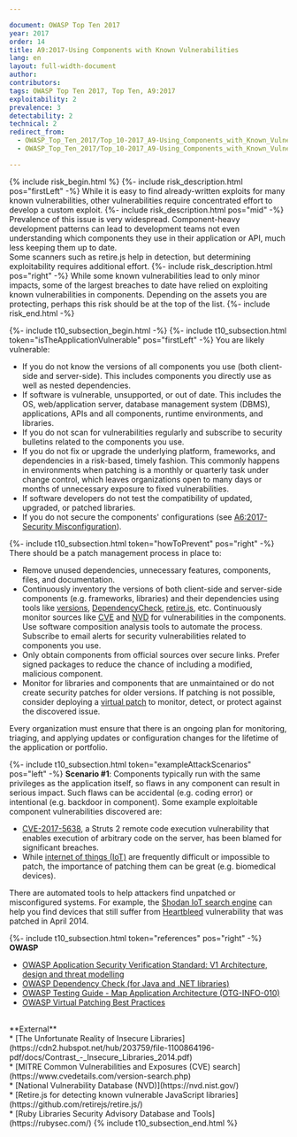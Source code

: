 ```yaml
---

document: OWASP Top Ten 2017
year: 2017
order: 14
title: A9:2017-Using Components with Known Vulnerabilities
lang: en
layout: full-width-document
author:
contributors:
tags: OWASP Top Ten 2017, Top Ten, A9:2017
exploitability: 2
prevalence: 3
detectability: 2
technical: 2
redirect_from:
  - OWASP_Top_Ten_2017/Top_10-2017_A9-Using_Components_with_Known_Vulnerabilities.html
  - OWASP_Top_Ten_2017/Top_10-2017_A9-Using_Components_with_Known_Vulnerabilities

---
```


{% include risk_begin.html %}
{%- include risk_description.html pos="firstLeft" -%}
While it is easy to find already-written exploits for many known vulnerabilities, other vulnerabilities require concentrated effort to develop a custom exploit.
{%- include risk_description.html pos="mid" -%}
Prevalence of this issue is very widespread. Component-heavy development patterns can lead to development teams not even understanding which components they use in their application or API, much less keeping them up to date.<br>
Some scanners such as retire.js help in detection, but determining exploitability requires additional effort.
{%- include risk_description.html pos="right" -%}
While some known vulnerabilities lead to only minor impacts, some of the largest breaches to date have relied on exploiting known vulnerabilities in components. Depending on the assets you are protecting, perhaps this risk should be at the top of the list.
{%- include risk_end.html -%}

{%- include t10_subsection_begin.html -%}
{%- include t10_subsection.html token="isTheApplicationVulnerable" pos="firstLeft" -%}
You are likely vulnerable:<br>
* If you do not know the versions of all components you use (both client-side and server-side). This includes components you directly use as well as nested dependencies.<br>
* If software is vulnerable, unsupported, or out of date. This includes the OS, web/application server, database management system (DBMS), applications, APIs and all components, runtime environments, and libraries.<br>
* If you do not scan for vulnerabilities regularly and subscribe to security bulletins related to the components you use.<br>
* If you do not fix or upgrade the underlying platform, frameworks, and dependencies in a risk-based, timely fashion. This commonly happens in environments when patching is a monthly or quarterly task under change control, which leaves organizations open to many days or months of unnecessary exposure to fixed vulnerabilities.<br>
* If software developers do not test the compatibility of updated, upgraded, or patched libraries.<br>
* If you do not secure the components' configurations (see  [A6:2017-Security Misconfiguration](A6_2017-Security_Misconfiguration)).

{%- include t10_subsection.html token="howToPrevent" pos="right" -%}
There should be a patch management process in place to:<br>
* Remove unused dependencies, unnecessary features, components, files, and documentation.<br>
* Continuously inventory the versions of both client-side and server-side components (e.g. frameworks, libraries) and their dependencies using tools like [versions](http://www.mojohaus.org/versions-maven-plugin/), [DependencyCheck](/www-project-dependency-check), [retire.js](https://github.com/retirejs/retire.js/), etc. Continuously monitor sources like [CVE](https://cve.mitre.org/) and [NVD](https://nvd.nist.gov/) for vulnerabilities in the components. Use software composition analysis tools to automate the process. Subscribe to email alerts for security vulnerabilities related to components you use.<br>
* Only obtain components from official sources over secure links. Prefer signed packages to reduce the chance of including a modified, malicious component.<br>
* Monitor for libraries and components that are unmaintained or do not create security patches for older versions. If patching is not possible, consider deploying a [virtual patch](/www-community/Virtual_Patching_Best_Practices) to monitor, detect, or protect against the discovered issue.<br>

Every organization must ensure that there is an ongoing plan for monitoring, triaging, and applying updates or configuration changes for the lifetime of the application or portfolio.

{%- include t10_subsection.html token="exampleAttackScenarios" pos="left" -%}
**Scenario #1**: Components typically run with the same privileges as the application itself, so flaws in any component can result in serious impact. Such flaws can be accidental (e.g. coding error) or intentional (e.g. backdoor in component). Some example exploitable component vulnerabilities discovered are:<br>
* [CVE-2017-5638](https://cve.mitre.org/cgi-bin/cvename.cgi?name=CVE-2017-5638), a Struts 2 remote code execution vulnerability that enables execution of arbitrary code on the server, has been blamed for significant breaches.<br>
* While [internet of things (IoT)](https://en.wikipedia.org/wiki/Internet_of_things) are frequently difficult or impossible to patch, the importance of patching them can be great (e.g. biomedical devices).<br>

There are automated tools to help attackers find unpatched or misconfigured systems. For example, the [Shodan IoT search engine](https://www.shodan.io/report/89bnfUyJ) can help you find devices that still suffer from [Heartbleed](https://en.wikipedia.org/wiki/Heartbleed) vulnerability that was patched in April 2014.

{%- include t10_subsection.html token="references" pos="right" -%}
**OWASP**<br>
* [OWASP Application Security Verification Standard: V1 Architecture, design and threat modelling](/www-project-application-security-verification-standard)<br>
* [OWASP Dependency Check (for Java and .NET libraries)](/www-project-dependency-check)<br>
* [OWASP Testing Guide - Map Application Architecture (OTG-INFO-010)](/www-project-web-security-testing-guide/latest/4-Web_Application_Security_Testing/01-Information_Gathering/10-Map_Application_Architecture)<br>
* [OWASP Virtual Patching Best Practices](/www-community/Virtual_Patching_Best_Practices)<br>
<br>
**External**<br>
* [The Unfortunate Reality of Insecure Libraries](https://cdn2.hubspot.net/hub/203759/file-1100864196-pdf/docs/Contrast_-_Insecure_Libraries_2014.pdf)<br>
* [MITRE Common Vulnerabilities and Exposures (CVE) search](https://www.cvedetails.com/version-search.php)<br>
* [National Vulnerability Database (NVD)](https://nvd.nist.gov/)<br>
* [Retire.js for detecting known vulnerable JavaScript libraries](https://github.com/retirejs/retire.js/)<br>
* [Ruby Libraries Security Advisory Database and Tools](https://rubysec.com/)
{% include t10_subsection_end.html %}
